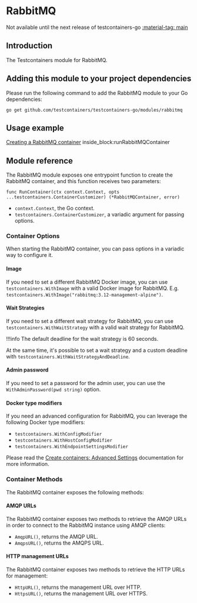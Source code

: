 # RabbitMQ

Not available until the next release of testcontainers-go <a href="https://github.com/testcontainers/testcontainers-go"><span class="tc-version">:material-tag: main</span></a>

## Introduction

The Testcontainers module for RabbitMQ.

## Adding this module to your project dependencies

Please run the following command to add the RabbitMQ module to your Go dependencies:

```
go get github.com/testcontainers/testcontainers-go/modules/rabbitmq
```

## Usage example

<!--codeinclude-->
[Creating a RabbitMQ container](../../modules/rabbitmq/examples_test.go) inside_block:runRabbitMQContainer
<!--/codeinclude-->

## Module reference

The RabbitMQ module exposes one entrypoint function to create the RabbitMQ container, and this function receives two parameters:

```golang
func RunContainer(ctx context.Context, opts ...testcontainers.ContainerCustomizer) (*RabbitMQContainer, error)
```

- `context.Context`, the Go context.
- `testcontainers.ContainerCustomizer`, a variadic argument for passing options.

### Container Options

When starting the RabbitMQ container, you can pass options in a variadic way to configure it.

#### Image

If you need to set a different RabbitMQ Docker image, you can use `testcontainers.WithImage` with a valid Docker image
for RabbitMQ. E.g. `testcontainers.WithImage("rabbitmq:3.12-management-alpine")`.

#### Wait Strategies

If you need to set a different wait strategy for RabbitMQ, you can use `testcontainers.WithWaitStrategy` with a valid wait strategy
for RabbitMQ.

!!!info
    The default deadline for the wait strategy is 60 seconds.

At the same time, it's possible to set a wait strategy and a custom deadline with `testcontainers.WithWaitStrategyAndDeadline`.

#### Admin password

If you need to set a password for the admin user, you can use the `WithAdminPassword(pwd string)` option.

#### Docker type modifiers

If you need an advanced configuration for RabbitMQ, you can leverage the following Docker type modifiers:

- `testcontainers.WithConfigModifier`
- `testcontainers.WithHostConfigModifier`
- `testcontainers.WithEndpointSettingsModifier`

Please read the [Create containers: Advanced Settings](../features/creating_container.md#advanced-settings) documentation for more information.

### Container Methods

The RabbitMQ container exposes the following methods:

#### AMQP URLs

The RabbitMQ container exposes two methods to retrieve the AMQP URLs in order to connect to the RabbitMQ instance using AMQP clients:

- `AmqpURL()`, returns the AMQP URL.
- `AmqpsURL()`, returns the AMQPS URL.

#### HTTP management URLs

The RabbitMQ container exposes two methods to retrieve the HTTP URLs for management:

- `HttpURL()`, returns the management URL over HTTP.
- `HttpsURL()`, returns the management URL over HTTPS.
